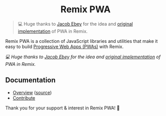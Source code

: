 <h1 align='center'>Remix PWA</h1>

> 💻 Huge thanks to [Jacob Ebey](https://github.com/jacob-ebey) for the idea and
> [original implementation](https://github.com/jacob-ebey/remix-pwa) of PWA in Remix.

Remix PWA is a collection of JavaScript libraries and utilities that make it easy to build [Progressive Web Apps (PWAs)](https://developer.mozilla.org/en-US/docs/Web/Progressive_web_apps) with Remix.

*💻 Huge thanks to [Jacob Ebey](https://github.com/jacob-ebey) for the idea and [original implementation](https://github.com/jacob-ebey/remix-pwa) of PWA in Remix.*

## Documentation

- [Overview](https://remix-pwa.run/docs/main) ([source](https://github.com/ShafSpecs/remix-pwa-docs))
- [Contribute](https://remix-pwa.run/docs/main/contributing)

Thank you for your support & interest in Remix PWA! 🚀
